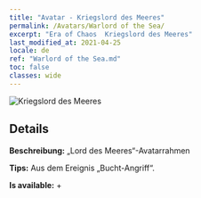 ```yaml
---
title: "Avatar - Kriegslord des Meeres"
permalink: /Avatars/Warlord of the Sea/
excerpt: "Era of Chaos  Kriegslord des Meeres"
last_modified_at: 2021-04-25
locale: de
ref: "Warlord of the Sea.md"
toc: false
classes: wide
---
```

 ![Kriegslord des Meeres](/images/a/avatarFrame_202.png)

## Details

 **Beschreibung:** „Lord des Meeres“-Avatarrahmen 

 **Tips:** Aus dem Ereignis „Bucht-Angriff“. 

 **Is available:**  + 

